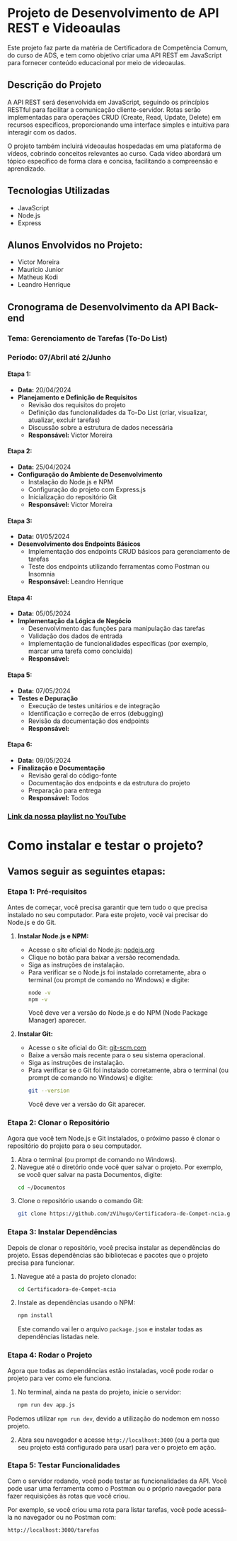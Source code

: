 # Projeto de Desenvolvimento de API REST e Videoaulas

Este projeto faz parte da matéria de Certificadora de Competência Comum, do curso de ADS, e tem como objetivo criar uma API REST em JavaScript para fornecer conteúdo educacional por meio de videoaulas.

## Descrição do Projeto

A API REST será desenvolvida em JavaScript, seguindo os princípios RESTful para facilitar a comunicação cliente-servidor. Rotas serão implementadas para operações CRUD (Create, Read, Update, Delete) em recursos específicos, proporcionando uma interface simples e intuitiva para interagir com os dados.

O projeto também incluirá videoaulas hospedadas em uma plataforma de vídeos, cobrindo conceitos relevantes ao curso. Cada vídeo abordará um tópico específico de forma clara e concisa, facilitando a compreensão e aprendizado.

## Tecnologias Utilizadas

- JavaScript
- Node.js
- Express

## Alunos Envolvidos no Projeto:

- Victor Moreira
- Mauricio Junior
- Matheus Kodi
- Leandro Henrique

## Cronograma de Desenvolvimento da API Back-end

### Tema: Gerenciamento de Tarefas (To-Do List)
### Período: 07/Abril até 2/Junho

#### Etapa 1:
- **Data:** 20/04/2024
- **Planejamento e Definição de Requisitos**
  - Revisão dos requisitos do projeto
  - Definição das funcionalidades da To-Do List (criar, visualizar, atualizar, excluir tarefas)
  - Discussão sobre a estrutura de dados necessária
  - **Responsável:** Victor Moreira

#### Etapa 2:
- **Data:** 25/04/2024
- **Configuração do Ambiente de Desenvolvimento**
  - Instalação do Node.js e NPM
  - Configuração do projeto com Express.js
  - Inicialização do repositório Git
  - **Responsável:** Victor Moreira

#### Etapa 3:
- **Data:** 01/05/2024
- **Desenvolvimento dos Endpoints Básicos**
  - Implementação dos endpoints CRUD básicos para gerenciamento de tarefas
  - Teste dos endpoints utilizando ferramentas como Postman ou Insomnia
  - **Responsável:** Leandro Henrique

#### Etapa 4:
- **Data:** 05/05/2024
- **Implementação da Lógica de Negócio**
  - Desenvolvimento das funções para manipulação das tarefas
  - Validação dos dados de entrada
  - Implementação de funcionalidades específicas (por exemplo, marcar uma tarefa como concluída)
  - **Responsável:** 

#### Etapa 5:
- **Data:** 07/05/2024
- **Testes e Depuração**
  - Execução de testes unitários e de integração
  - Identificação e correção de erros (debugging)
  - Revisão da documentação dos endpoints
  - **Responsável:** 

#### Etapa 6:
- **Data:** 09/05/2024
- **Finalização e Documentação**
  - Revisão geral do código-fonte
  - Documentação dos endpoints e da estrutura do projeto
  - Preparação para entrega
  - **Responsável:** Todos

### [Link da nossa playlist no YouTube](https://www.youtube.com/watch?v=Oxa0UASvEws&list=PLCStcRdcNfK4qBGDRSQ1jbDAg9V1chujf&index=1)


# Como instalar e testar o projeto?

## Vamos seguir as seguintes etapas:

### Etapa 1: Pré-requisitos
Antes de começar, você precisa garantir que tem tudo o que precisa instalado no seu computador. Para este projeto, você vai precisar do Node.js e do Git.

1. **Instalar Node.js e NPM:**
   - Acesse o site oficial do Node.js: [nodejs.org](https://nodejs.org/)
   - Clique no botão para baixar a versão recomendada.
   - Siga as instruções de instalação.
   - Para verificar se o Node.js foi instalado corretamente, abra o terminal (ou prompt de comando no Windows) e digite:
     ```sh
     node -v
     npm -v
     ```
     Você deve ver a versão do Node.js e do NPM (Node Package Manager) aparecer.

2. **Instalar Git:**
   - Acesse o site oficial do Git: [git-scm.com](https://git-scm.com/)
   - Baixe a versão mais recente para o seu sistema operacional.
   - Siga as instruções de instalação.
   - Para verificar se o Git foi instalado corretamente, abra o terminal (ou prompt de comando no Windows) e digite:
     ```sh
     git --version
     ```
     Você deve ver a versão do Git aparecer.

### Etapa 2: Clonar o Repositório
Agora que você tem Node.js e Git instalados, o próximo passo é clonar o repositório do projeto para o seu computador.

1. Abra o terminal (ou prompt de comando no Windows).
2. Navegue até o diretório onde você quer salvar o projeto. Por exemplo, se você quer salvar na pasta Documentos, digite:
   ```sh
   cd ~/Documentos
   ```
3. Clone o repositório usando o comando Git:
   ```sh
   git clone https://github.com/zVihugo/Certificadora-de-Compet-ncia.git
   ```

### Etapa 3: Instalar Dependências
Depois de clonar o repositório, você precisa instalar as dependências do projeto. Essas dependências são bibliotecas e pacotes que o projeto precisa para funcionar.

1. Navegue até a pasta do projeto clonado:
   ```sh
   cd Certificadora-de-Compet-ncia
   ```
   
2. Instale as dependências usando o NPM:
   ```sh
   npm install
   ```
   Este comando vai ler o arquivo `package.json` e instalar todas as dependências listadas nele.

### Etapa 4: Rodar o Projeto
Agora que todas as dependências estão instaladas, você pode rodar o projeto para ver como ele funciona.

1. No terminal, ainda na pasta do projeto, inicie o servidor:
   ```sh
   npm run dev app.js
   ```
  Podemos utilizar `npm run dev`, devido a utilização do nodemon em nosso projeto.

2. Abra seu navegador e acesse `http://localhost:3000` (ou a porta que seu projeto está configurado para usar) para ver o projeto em ação.

### Etapa 5: Testar Funcionalidades
Com o servidor rodando, você pode testar as funcionalidades da API. Você pode usar uma ferramenta como o Postman ou o próprio navegador para fazer requisições às rotas que você criou.

Por exemplo, se você criou uma rota para listar tarefas, você pode acessá-la no navegador ou no Postman com:
```sh
http://localhost:3000/tarefas
```


